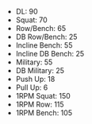 * DL: 90
*  Squat: 70
*  Row/Bench: 65
*  DB Row/Bench: 25
*  Incline Bench: 55
*  Incline DB Bench: 25
*  Military: 55
*  DB Military: 25
*  Push Up: 18
*  Pull Up: 6
*  1RPM Squat: 150
*  1RPM Row: 115
*  1RPM Bench: 105
